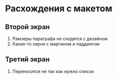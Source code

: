 # Расхождения с макетом

## Второй экран
1. Рамзеры параграфа не сходятся с дизайном
2. Какая-то херня с маргином и паддингом

## Третий экран
1. Переносится не так как нужно список
